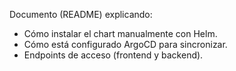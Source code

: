 Documento (README) explicando:
- Cómo instalar el chart manualmente con Helm.
- Cómo está configurado ArgoCD para sincronizar.
- Endpoints de acceso (frontend y backend).